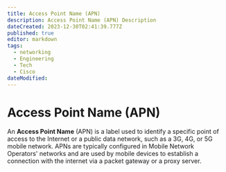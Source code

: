 ```yaml
---
title: Access Point Name (APN)
description: Access Point Name (APN) Description
dateCreated: 2023-12-30T02:41:39.777Z
published: true
editor: markdown
tags:
  - networking
  - Engineering
  - Tech
  - Cisco
dateModified: 
---
```

# Access Point Name (APN)
An **Access Point Name** (APN) is a label used to identify a specific point of access to the Internet or a public data network, such as a 3G, 4G, or 5G mobile network. APNs are typically configured in Mobile Network Operators' networks and are used by mobile devices to establish a connection with the internet via a packet gateway or a proxy server.